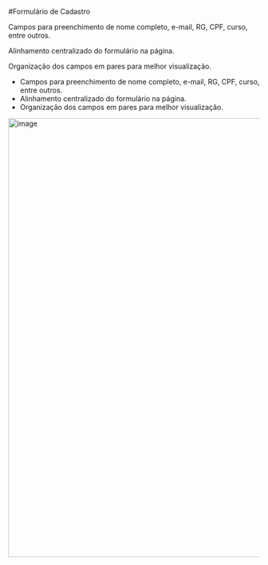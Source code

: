 #Formulário de Cadastro

<p>Campos para preenchimento de nome completo, e-mail, RG, CPF, curso, entre outros.

Alinhamento centralizado do formulário na página.

Organização dos campos em pares para melhor visualização.</p>
<ul>
  <li>
    Campos para preenchimento de nome completo, e-mail, RG, CPF, curso, entre outros.
  </li>
  <li>
    Alinhamento centralizado do formulário na página.
  </li>
  <li>
    Organização dos campos em pares para melhor visualização.
  </li>
</ul>

<img width="1899" height="881" alt="image" src="https://github.com/user-attachments/assets/7a6a6f20-1b48-473a-a606-a809334c0841" />




